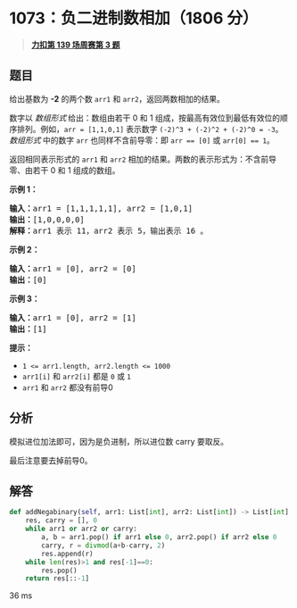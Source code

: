 # 1073：负二进制数相加（1806 分）


> <u>**[力扣第 139 场周赛第 3 题](https://leetcode.cn/problems/adding-two-negabinary-numbers/)**</u>

## 题目

<p>给出基数为 <strong>-2</strong> 的两个数 <code>arr1</code> 和 <code>arr2</code>，返回两数相加的结果。</p>

<p>数字以 <em>数组形式</em><strong> </strong>给出：数组由若干 0 和 1 组成，按最高有效位到最低有效位的顺序排列。例如，<code>arr = [1,1,0,1]</code> 表示数字 <code>(-2)^3 + (-2)^2 + (-2)^0 = -3</code>。<em>数组形式</em> 中的数字 <code>arr</code> 也同样不含前导零：即 <code>arr == [0]</code> 或 <code>arr[0] == 1</code>。</p>

<p>返回相同表示形式的 <code>arr1</code> 和 <code>arr2</code> 相加的结果。两数的表示形式为：不含前导零、由若干 0 和 1 组成的数组。</p>



<p><strong>示例 1：</strong></p>

<pre>
<strong>输入：</strong>arr1 = [1,1,1,1,1], arr2 = [1,0,1]
<strong>输出：</strong>[1,0,0,0,0]
<strong>解释：</strong>arr1 表示 11，arr2 表示 5，输出表示 16 。
</pre>

<p><meta charset="UTF-8" /></p>

<p><strong>示例 2：</strong></p>

<pre>
<strong>输入：</strong>arr1 = [0], arr2 = [0]
<strong>输出：</strong>[0]
</pre>

<p><strong>示例 3：</strong></p>

<pre>
<strong>输入：</strong>arr1 = [0], arr2 = [1]
<strong>输出：</strong>[1]
</pre>



<p><strong>提示：</strong></p>
<meta charset="UTF-8" />

<ul>
<li><code>1 &lt;= arr1.length, arr2.length &lt;= 1000</code></li>
<li><code>arr1[i]</code> 和 <code>arr2[i]</code> 都是 <code>0</code> 或 <code>1</code></li>
<li><code>arr1</code> 和 <code>arr2</code> 都没有前导0</li>
</ul>




## 分析

模拟进位加法即可，因为是负进制，所以进位数 carry 要取反。

最后注意要去掉前导0。

## 解答


```python
def addNegabinary(self, arr1: List[int], arr2: List[int]) -> List[int]:
	res, carry = [], 0
	while arr1 or arr2 or carry:
		a, b = arr1.pop() if arr1 else 0, arr2.pop() if arr2 else 0
		carry, r = divmod(a+b-carry, 2)
		res.append(r)
	while len(res)>1 and res[-1]==0:
		res.pop()
	return res[::-1]
```
36 ms
